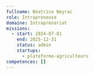 ```yaml
---
fullname: Béatrice Neyrac
role: Intrapreneuse
domaine: Intraprenariat
missions:
  - start: 2024-07-01
    end: 2025-12-31
    status: admin
    startups:
      - plateforme-agriculteurs
competences: []
---
```


